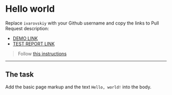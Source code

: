 # Hello world
Replace `ivarovskiy` with your Github username and copy the links to Pull Request description:
- [DEMO LINK](https://ivarovskiy.github.io/layout_hello-world/)
- [TEST REPORT LINK](https://ivarovskiy.github.io/layout_hello-world/report/html_report/)

> Follow [this instructions](https://github.com/mate-academy/layout_task-guideline#how-to-solve-the-layout-tasks-on-github)
___

## The task 
Add the basic page markup and the text `Hello, world!` into the body.
